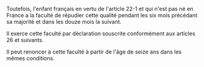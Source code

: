 Toutefois, l'enfant français en vertu de l'article 22-1 et qui n'est pas né en France a la faculté de répudier cette qualité pendant les six mois précédant sa majorité et dans les douze mois la suivant.

Il exerce cette faculté par déclaration souscrite conformément aux articles 26 et suivants.

Il peut renoncer à cette faculté à partir de l'âge de seize ans dans les mêmes conditions.
